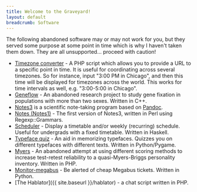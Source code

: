 ```yaml
---
title: Welcome to the Graveyard!
layout: default
breadcrumb: Software
---
```


The following abandoned software may or may not work for you, but they
served some purpose at some point in time which is why I haven't taken
them down.  They are all unsupported... proceed with caution!

- [Timezone converter](https://code.launchpad.net/~mwshinn/+junk/timezones) -
  A PHP script which allows you to provide a URL to a specific point
  in time.  It is useful for coordinating across several timezones.
  So for instance, input "3:00 PM in Chicago", and then this time will
  be displayed for timezones across the world.  This works for time
  intervals as well, e.g. "3:00-5:00 in Chicago".
- [Geneflow](https://code.launchpad.net/~mwshinn/+junk/geneflow) - An
  abandoned research project to study gene fixation in populations
  with more than two sexes.  Written in C++.
- [Notes3](https://code.launchpad.net/~mwshinn/+junk/notes3) is a
  scientific note-taking program based on [Pandoc](http://pandoc.org).
- [Notes (Notes1)](https://code.launchpad.net/~mwshinn/+junk/notes) -
  The first version of Notes3, written in Perl using Regexp::Grammars.
- [Scheduler](https://code.launchpad.net/~mwshinn/+junk/scheduler) -
  Display a timetable and/or weekly (recurring) schedule.  Useful for
  undergrads with a fixed timetable.  Written in Haskell.
- [Typeface quiz](https://code.launchpad.net/~mwshinn/+junk/typeface-quiz) -
  An aid in memorizing typefaces.  Quizzes you on different typefaces
  with different texts.  Written in Python/Pygame.
- [Myers](https://code.launchpad.net/~mwshinn/+junk/myers) - An
  abandoned attempt at using different scoring methods to increase
  test-retest reliability to a quasi-Myers-Briggs personality
  inventory.  Written in PHP.
- [Monitor-megabus](https://code.launchpad.net/~mwshinn/+junk/monitor-megabus) -
  Be alerted of cheap Megabus tickets.  Written in Python.
- [The Hablator]({{ site.baseurl }}/hablator) - a chat script written
  in PHP.
